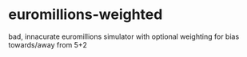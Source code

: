 # euromillions-weighted
 bad, innacurate euromillions simulator with optional weighting for bias towards/away from 5+2
